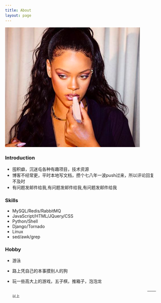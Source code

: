 ```yaml
---
title: About
layout: page
---
```

<!-- ![Profile Image]({{ site.url }}/{{ site.picture }}) -->
<p><img src="/assets/images/profile_about.jpg" alt="Profile About Image"></p>


### Introduction
- 囤积癖，沉迷屯各种有趣项目，技术资源
- 博客不经常更，平时本地写文档，攒个七八年一波push过来，所以评论回复不及时
- 有问题发邮件给我,有问题发邮件给我,有问题发邮件给我


### Skills
- MySQL/Redis/RabbitMQ
- JavaScript/HTML/JQuery/CSS
- Python/Shell
- Django/Tornado
- Linux
- sed/awk/grep



### Hobby
- 游泳
- 路上凭自己的本事摸别人的狗
- 玩一些高大上的游戏，五子棋，推箱子，泡泡龙


 																	———— 以上
